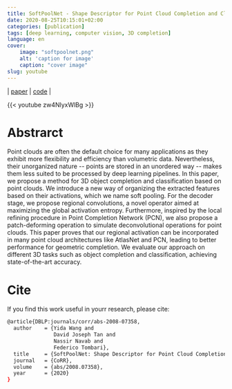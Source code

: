 ```yaml
---
title: SoftPoolNet - Shape Descriptor for Point Cloud Completion and Classification
date: 2020-08-25T10:15:01+02:00
categories: [publication]
tags: [deep learning, computer vision, 3D completion]
language: en
cover:
    image: "softpoolnet.png"
    alt: 'caption for image'
    caption: "cover image"
slug: youtube
---
```

| [paper](https://arxiv.org/pdf/2008.07358.pdf) | [code](https://github.com/wangyida/softpool) |

{{< youtube zw4NlyxWlBg >}}

# Abstrarct

Point clouds are often the default choice for many applications as they exhibit more flexibility and efficiency than volumetric data. Nevertheless, their unorganized nature -- points are stored in an unordered way -- makes them less suited to be processed by deep learning pipelines. In this paper, we propose a method for 3D object completion and classification based on point clouds. We introduce a new way of organizing the extracted features based on their activations, which we name soft pooling. For the decoder stage, we propose regional convolutions, a novel operator aimed at maximizing the global activation entropy. Furthermore, inspired by the local refining procedure in Point Completion Network (PCN), we also propose a patch-deforming operation to simulate deconvolutional operations for point clouds. This paper proves that our regional activation can be incorporated in many point cloud architectures like AtlasNet and PCN, leading to better performance for geometric completion. We evaluate our approach on different 3D tasks such as object completion and classification, achieving state-of-the-art accuracy.

# Cite

If you find this work useful in yourr research, please cite:

```bash
@article{DBLP:journals/corr/abs-2008-07358,
  author    = {Yida Wang and
               David Joseph Tan and
               Nassir Navab and
               Federico Tombari},
  title     = {SoftPoolNet: Shape Descriptor for Point Cloud Completion and Classification},
  journal   = {CoRR},
  volume    = {abs/2008.07358},
  year      = {2020}
}
```

